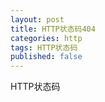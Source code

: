 ```yaml
---
layout: post
title: HTTP状态码404
categories: http
tags: HTTP状态码
published: false
---
```


HTTP状态码
